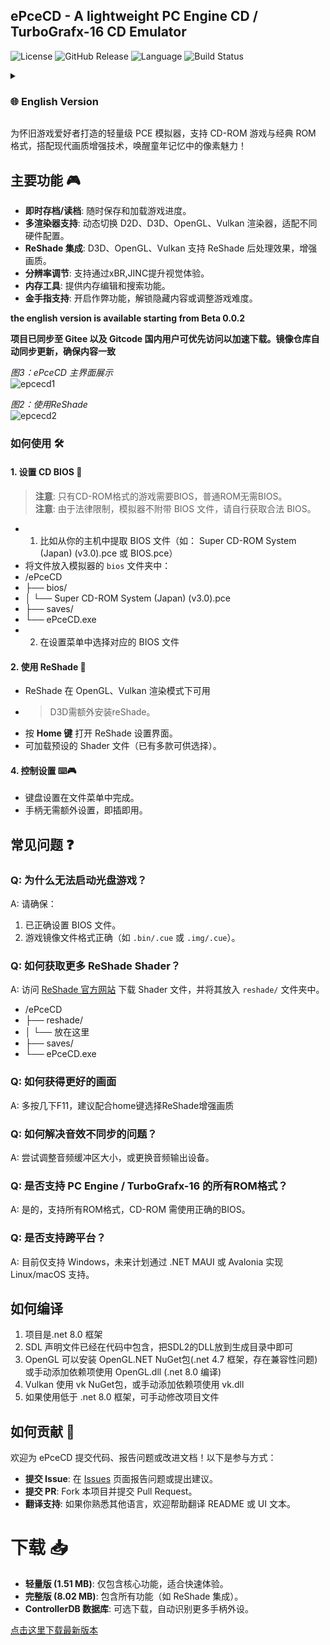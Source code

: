 ## **ePceCD - A lightweight PC Engine CD / TurboGrafx-16 CD Emulator**  

![License](https://img.shields.io/badge/license-MIT-blue) ![GitHub Release](https://img.shields.io/github/v/release/unknowall/emuPCE?label=Release) ![Language](https://img.shields.io/github/languages/top/unknowall/emuPCE) ![Build Status](https://img.shields.io/badge/build-passing-brightgreen)

<details>
<summary><h3> 🌐 English Version</h3></summary>
  
A lightweight emulator for retro gaming enthusiasts, supporting CD-ROM games and classic ROM formats with modern graphical enhancements to revive the pixel art charm of your childhood memories!

## Key Features 🎮
- **Instant Save/Load**: Save and load game progress anytime.
- **Multiple Renderer Support**: Dynamically switch between D2D/D3D/OpenGL/Vulkan renderers to adapt to different hardware configurations.
- **ReShade Integration**: Post-processing effects (xBR/JINC upscaling) available for OpenGL/Vulkan/D3D pipelines.
- **Resolution Scaling**: Enhanced visual experience through xBR/JINC algorithms.
- **Memory Tools**: Provides memory editing and search capabilities.
- **Cheat Code Support**: Unlock hidden content or adjust game difficulty via cheat codes.

> <b>Note:</b> This English documentation became available from Beta version 0.0.2 onwards.

_图3：ePceCD 主界面展示_<br>
![epcecd1](https://github.com/user-attachments/assets/95e6e618-cde2-42c0-8db5-6d04de6f4385)

_图2：使用ReShade_<br>
![epcecd2](https://github.com/user-attachments/assets/d978b804-fdfa-49a9-a625-fc813acca6ba)

### How to Use 🛠️

#### 1. Setting Up CD BIOS 🔑
> **Note**: BIOS files are required only for CD-ROM format games, not for standard ROMs.  
> **Legal Disclaimer**: Due to copyright restrictions, the emulator does not include BIOS files. You must obtain them legally from your own console.

- 1. Example BIOS files: `Super CD-ROM System (Japan) (v3.0).pce` or `BIOS.pce`
- Place the file in the emulator's `bios` folder:
```
/ePceCD
├── bios/
│   └── Super CD-ROM System (Japan) (v3.0).pce
├── saves/
└── ePceCD.exe
```
 - 2. Select the appropriate BIOS file in the Settings

#### 2. Using ReShade 🎨
- Available in OpenGL/Vulkan rendering modes
- > D3D requires separate ReShade installation
- Press the **Home key** to open the ReShade settings interface
- Load preset shader files (multiple options available)

#### 4. Control Settings ⌨️🎮
- Keyboard mapping configuration is done through the File menu
- Gamepads are plug-and-play compatible

## Frequently Asked Questions ❓

### Q: Why can't I start a CD-ROM game?
A: Please verify:
1. BIOS file is correctly configured
2. Game image format is valid (e.g., `.bin/.cue` or `.img/.cue`)

### Q: How do I get more ReShade shaders?
A: 
1. Download shader files from [ReShade Official Website](https://reshade.me/) and place them in the `reshade/` folder:
```
/ePceCD
├── reshade/
│   └── Put shaders here
├── saves/
└── ePceCD.exe
```


### Q: How to improve visual quality?
A: Press F11 multiple times. Combine with Home key to enable ReShade enhancements.

### Q: How to fix audio sync issues?
A: Try adjusting audio buffer size or switching audio output devices.

### Q: Does it support all PC Engine/TurboGrafx-16 ROM formats?
A: Yes, all ROM formats are supported. CD-ROM requires proper BIOS configuration.

### Q: Is cross-platform support available?
A: Currently Windows-only. Linux/macOS support planned via .NET MAUI or Avalonia frameworks.

## Compilation Guide

1. Project built with .NET 8.0 framework
2. SDL definitions already included in code - place SDL2 DLL in output directory
3. OpenGL: Install OpenGL.NET NuGet package (.NET 4.7 framework with compatibility issues)  
   Or manually add OpenGL.dll for .NET 8.0 builds
5. Vulkan: Use vk NuGet package or manual vk.dll dependency
6. For versions below .NET 8.0, modify project file manually

## How to Contribute 🤝
We welcome code submissions, issue reports, and documentation improvements!
- **Submit Issues**: Report bugs or suggest features at [Issues](https://github.com/unknowall/emuPCE/issues)
- **Pull Requests**: Fork this project and submit PRs
- **Localization**: Help translate UI text and documentation

# Downloads 📥

- **Lite Version (1.51 MB)**: Core functionality only, ideal for quick testing
- **Full Version (8.02 MB)**: Includes all features including ReShade integration
- **ControllerDB Database**: Optional download for enhanced controller recognition

[Download Latest Version](https://github.com/unknowall/emuPCE/releases)

</details>

为怀旧游戏爱好者打造的轻量级 PCE 模拟器，支持 CD-ROM 游戏与经典 ROM 格式，搭配现代画质增强技术，唤醒童年记忆中的像素魅力！

## 主要功能 🎮
- **即时存档/读档**: 随时保存和加载游戏进度。
- **多渲染器支持**: 动态切换 D2D、D3D、OpenGL、Vulkan 渲染器，适配不同硬件配置。
- **ReShade 集成**: D3D、OpenGL、Vulkan 支持 ReShade 后处理效果，增强画质。
- **分辨率调节**: 支持通过xBR,JINC提升视觉体验。
- **内存工具**: 提供内存编辑和搜索功能。
- **金手指支持**: 开启作弊功能，解锁隐藏内容或调整游戏难度。

<b>the english version is available starting from Beta 0.0.2 </b>

**项目已同步至 Gitee 以及 Gitcode 国内用户可优先访问以加速下载。镜像仓库自动同步更新，确保内容一致**

_图3：ePceCD 主界面展示_<br>
![epcecd1](https://github.com/user-attachments/assets/95e6e618-cde2-42c0-8db5-6d04de6f4385)

_图2：使用ReShade_<br>
![epcecd2](https://github.com/user-attachments/assets/d978b804-fdfa-49a9-a625-fc813acca6ba)

### 如何使用 🛠️

#### 1. 设置 CD BIOS 🔑
> **注意**: 只有CD-ROM格式的游戏需要BIOS，普通ROM无需BIOS。<br>
> **注意**: 由于法律限制，模拟器不附带 BIOS 文件，请自行获取合法 BIOS。
- 1. 比如从你的主机中提取 BIOS 文件（如： Super CD-ROM System (Japan) (v3.0).pce 或 BIOS.pce）
- 将文件放入模拟器的 `bios` 文件夹中：
- /ePceCD
- ├── bios/
- │ └── Super CD-ROM System (Japan) (v3.0).pce
- ├── saves/
- └── ePceCD.exe
- 2. 在设置菜单中选择对应的 BIOS 文件

#### 2. 使用 ReShade 🎨
- ReShade 在 OpenGL、Vulkan 渲染模式下可用
- >D3D需额外安装reShade。
- 按 **Home 键** 打开 ReShade 设置界面。
- 可加载预设的 Shader 文件（已有多款可供选择）。
  
#### 4. 控制设置 ⌨️🎮
- 键盘设置在文件菜单中完成。
- 手柄无需额外设置，即插即用。
  
## 常见问题 ❓

### Q: 为什么无法启动光盘游戏？
A: 请确保：
1. 已正确设置 BIOS 文件。
2. 游戏镜像文件格式正确（如 `.bin/.cue` 或 `.img/.cue`）。

### Q: 如何获取更多 ReShade Shader？
A: 访问 [ReShade 官方网站](https://reshade.me/) 下载 Shader 文件，并将其放入 `reshade/` 文件夹中。
- /ePceCD
- ├── reshade/
- │ └── 放在这里
- ├── saves/
- └── ePceCD.exe

### Q: 如何获得更好的画面
A: 多按几下F11，建议配合home键选择ReShade增强画质

### Q: 如何解决音效不同步的问题？
A: 尝试调整音频缓冲区大小，或更换音频输出设备。

### Q: 是否支持 PC Engine / TurboGrafx-16 的所有ROM格式？
A: 是的，支持所有ROM格式，CD-ROM 需使用正确的BIOS。

### Q: 是否支持跨平台？
A: 目前仅支持 Windows，未来计划通过 .NET MAUI 或 Avalonia 实现 Linux/macOS 支持。

## 如何编译
1. 项目是.net 8.0 框架
2. SDL 声明文件已经在代码中包含，把SDL2的DLL放到生成目录中即可
3. OpenGL 可以安装 OpenGL.NET NuGet包(.net 4.7 框架，存在兼容性问题)<br>
   或手动添加依赖项使用 OpenGL.dll (.net 8.0 编译)
5. Vulkan 使用 vk NuGet包，或手动添加依赖项使用 vk.dll
6. 如果使用低于 .net 8.0 框架，可手动修改项目文件

## 如何贡献 🤝
欢迎为 ePceCD 提交代码、报告问题或改进文档！以下是参与方式：
- **提交 Issue**: 在 [Issues](https://github.com/unknowall/emuPCE/issues) 页面报告问题或提出建议。
- **提交 PR**: Fork 本项目并提交 Pull Request。
- **翻译支持**: 如果你熟悉其他语言，欢迎帮助翻译 README 或 UI 文本。

# 下载 📥

- **轻量版 (1.51 MB)**: 仅包含核心功能，适合快速体验。
- **完整版 (8.02 MB)**: 包含所有功能（如 ReShade 集成）。
- **ControllerDB 数据库**: 可选下载，自动识别更多手柄外设。

[点击这里下载最新版本](https://github.com/unknowall/emuPCE/releases)


